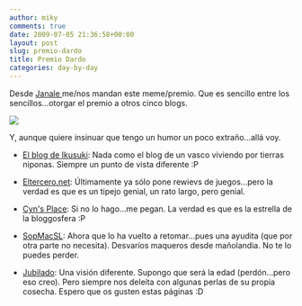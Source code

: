 ```yaml
---
author: miky
comments: true
date: 2009-07-05 21:36:58+00:00
layout: post
slug: premio-dardo
title: Premio Dardo
categories: day-by-day
---
```


Desde [Janale ](http://www.janale.com/premio-dardos/)me/nos mandan este meme/premio. Que es sencillo entre los sencillos...otorgar el premio a otros cinco blogs.  


![](http://www.janale.com/wp-content/uploads/2009/07/premio_dardo.jpg)  


  
Y, aunque quiere insinuar que tengo un humor un poco extraño...allá voy.  


  * [El blog de Ikusuki](http://ikublog.com/): Nada como el blog de un vasco viviendo por tierras niponas. Siempre un punto de vista diferente :P
  * [Eltercero.net](http://www.eltercero.net/): Últimamente ya sólo pone rewievs de juegos...pero la verdad es que es un tipejo genial, un rato largo, pero genial.
  * [Cyn's Place](http://cynsplace.blogsome.com): Si no lo hago...me pegan. La verdad es que es la estrella de la bloggosfera :P  

  * [SopMacSL](http://www.sopmacsl.com/): Ahora que lo ha vuelto a retomar...pues una ayudita (que por otra parte no necesita). Desvaríos maqueros desde mañolandia. No te lo puedes perder.
  * [Jubilado](http://www.unjubilado.info/): Una visión diferente. Supongo que será la edad (perdón...pero eso creo). Pero siempre nos deleita con algunas perlas de su propia cosecha.
Espero que os gusten estas páginas :D  
  

